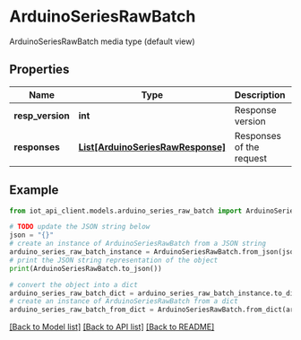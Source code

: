 # ArduinoSeriesRawBatch

ArduinoSeriesRawBatch media type (default view)

## Properties

Name | Type | Description | Notes
------------ | ------------- | ------------- | -------------
**resp_version** | **int** | Response version | 
**responses** | [**List[ArduinoSeriesRawResponse]**](ArduinoSeriesRawResponse.md) | Responses of the request | 

## Example

```python
from iot_api_client.models.arduino_series_raw_batch import ArduinoSeriesRawBatch

# TODO update the JSON string below
json = "{}"
# create an instance of ArduinoSeriesRawBatch from a JSON string
arduino_series_raw_batch_instance = ArduinoSeriesRawBatch.from_json(json)
# print the JSON string representation of the object
print(ArduinoSeriesRawBatch.to_json())

# convert the object into a dict
arduino_series_raw_batch_dict = arduino_series_raw_batch_instance.to_dict()
# create an instance of ArduinoSeriesRawBatch from a dict
arduino_series_raw_batch_from_dict = ArduinoSeriesRawBatch.from_dict(arduino_series_raw_batch_dict)
```
[[Back to Model list]](../README.md#documentation-for-models) [[Back to API list]](../README.md#documentation-for-api-endpoints) [[Back to README]](../README.md)


